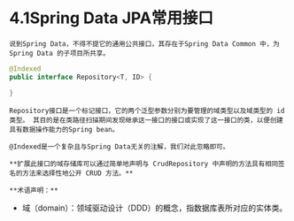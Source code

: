 # 4.1Spring Data JPA常用接口

    说到Spring Data，不得不提它的通用公共接口，其存在于Spring Data Common 中，为Spring Data 的子项目所共享。

```java
@Indexed
public interface Repository<T, ID> {

}
```

    Repository接口是一个标记接口，它的两个泛型参数分别为要管理的域类型以及域类型的 id 类型。 其目的是在类路径扫描期间发现继承这一接口的接口或实现了这一接口的类，以便创建具有数据操作能力的Spring bean。

    @Indexed是一个复杂且与Spring Data无关的注解，我们对此忽略即可。 

    **扩展此接口的域存储库可以通过简单地声明与 CrudRepository 中声明的方法具有相同签名的方法来选择性地公开 CRUD 方法。** 

    **术语声明：**

* 域（domain）：领域驱动设计（DDD）的概念，指数据库表所对应的实体类。







